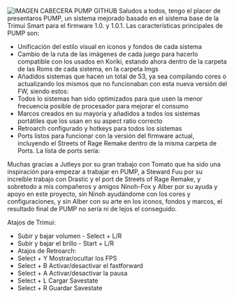 ![IMAGEN CABECERA PUMP GITHUB](https://github.com/user-attachments/assets/0b40c339-fd66-49c6-9575-809e60643b36)
Saludos a todos, tengo el placer de presentaros PUMP, un sistema mejorado basado en el sistema base de la Trimui Smart para el firmware 1.0. y 1.0.1. Las características principales de PUMP son:

-	Unificación del estilo visual en iconos y fondos de cada sistema
-	Cambio de la ruta de las imágenes de cada juego para hacerlo compatible con los usados en Koriki, estando ahora dentro de la carpeta de las Roms de cada sistema, en la carpeta Imgs
-	Añadidos sistemas que hacen un total de 53, ya sea compilando cores o actualizando los mismos que no funcionaban con esta nueva versión del FW, siendo estos:
-	Todos lo sistemas han sido optimizados para que usen la menor frecuencia posible de procesador para mejorar el consumo
-	Marcos creados en su mayoría y añadidos a todos los sistemas portátiles que los usan en su aspect ratio correcto
-	Retroarch configurado y hotkeys para todos los sistemas
-	Ports listos para funcionar con la versión del firmware actual, incluyendo el Streets of Rage Remake dentro de la misma carpeta de Ports. La lista de ports sería:

Muchas gracias a Jutleys por su gran trabajo con Tomato que ha sido una inspiración para empezar a trabajar en PUMP, a Steward Fuu por su increíble trabajo con Drastic y el port de Streets of Rage Remake, y sobretodo a mis compañeros y amigos Ninoh-Fox y Alber por su ayuda y apoyo en este proyecto, sin Ninoh ayudándome con los cores y configuraciones, y sin Alber con su arte en los iconos, fondos y marcos, el resultado final de PUMP no sería ni de lejos el conseguido.

Atajos de Trimui:

- Subir y bajar volumen - Select + L/R
- Subir y bajar el brillo - Start + L/R
- Atajos de Retroarch:
- Select + Y Mostrar/ocultar los FPS
- Select + B Activar/desactivar el fastforward
- Select + A Activar/desactivar la pausa
- Select + L Cargar Savestate
- Select + R Guardar Savestate


